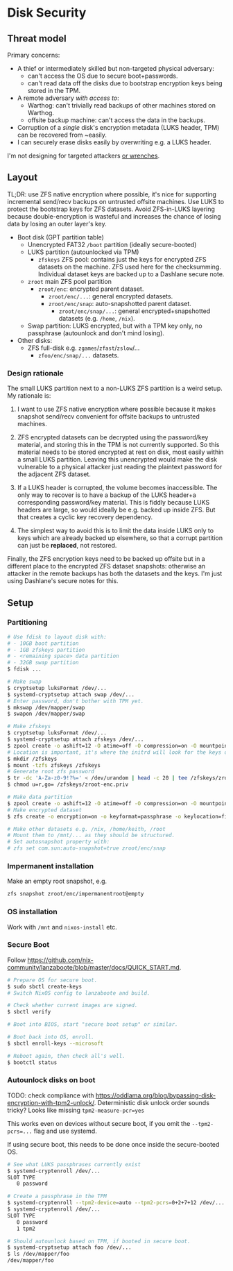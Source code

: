 # Disk Security

## Threat model

Primary concerns:
- A thief or intermediately skilled but non-targeted physical adversary:
  - can't access the OS due to secure boot+passwords.
  - can't read data off the disks due to bootstrap encryption keys being stored in the TPM.
- A remote adversary _with access to_:
  - Warthog: can't trivially read backups of other machines stored on Warthog.
  - offsite backup machine: can't access the data in the backups.
- Corruption of a _single_ disk's encryption metadata (LUKS header, TPM) can be recovered from ~easily.
- I can securely erase disks easily by overwriting e.g. a LUKS header.

I'm not designing for targeted attackers [or wrenches](https://xkcd.com/538).

## Layout

TL;DR: use ZFS native encryption where possible, it's nice for supporting incremental send/recv backups on untrusted offsite machines. Use LUKS to protect the bootstrap keys for ZFS datasets. Avoid ZFS-in-LUKS layering because double-encryption is wasteful and increases the chance of losing data by losing an outer layer's key.

- Boot disk (GPT partition table)
  - Unencrypted FAT32 `/boot` partition (ideally secure-booted)
  - LUKS partition (autounlocked via TPM)
    - `zfskeys` ZFS pool: contains just the keys for encrypted ZFS datasets on the machine. ZFS used here for the checksumming. Individual dataset keys are backed up to a Dashlane secure note.
  - `zroot` main ZFS pool partition
    - `zroot/enc`: encrypted parent dataset.
      - `zroot/enc/...`: general encrypted datasets.
      - `zroot/enc/snap`: auto-snapshotted parent dataset.
        - `zroot/enc/snap/...`: general encrypted+snapshotted datasets (e.g. `/home`, `/nix`).
  - Swap partition: LUKS encrypted, but with a TPM key only, no passphrase (autounlock and don't mind losing).
- Other disks:
  - ZFS full-disk e.g. `zgames`/`zfast`/`zslow`/...
    - `zfoo/enc/snap/...` datasets.

### Design rationale

The small LUKS partition next to a non-LUKS ZFS partition is a weird setup. My rationale is:

1. I want to use ZFS native encryption where possible because it makes snapshot send/recv convenient for offsite backups to untrusted machines.

1. ZFS encrypted datasets can be decrypted using the password/key material, and storing this in the TPM is not currently supported. So this material needs to be stored encrypted at rest on disk, most easily within a small LUKS partition. Leaving this unencrypted would make the disk vulnerable to a physical attacker just reading the plaintext password for the adjacent ZFS dataset.

1. If a LUKS header is corrupted, the volume becomes inaccessible. The only way to recover is to have a backup of the LUKS header+a corresponding password/key material. This is fiddly because LUKS headers are large, so would ideally be e.g. backed up inside ZFS. But that creates a cyclic key recovery dependency.

1. The simplest way to avoid this is to limit the data inside LUKS only to keys which are already backed up elsewhere, so that a corrupt partition can just be **replaced**, not restored.

Finally, the ZFS encryption keys need to be backed up offsite but in a different place to the encrypted ZFS dataset snapshots: otherwise an attacker in the remote backups has both the datasets and the keys. I'm just using Dashlane's secure notes for this.

## Setup

### Partitioning

```sh
# Use fdisk to layout disk with:
# - 10GB boot partition
# - 1GB zfskeys partition
# - <remaining space> data partition
# - 32GB swap partition
$ fdisk ...

# Make swap
$ cryptsetup luksFormat /dev/...
$ systemd-cryptsetup attach swap /dev/...
# Enter password, don't bother with TPM yet.
$ mkswap /dev/mapper/swap
$ swapon /dev/mapper/swap

# Make zfskeys
$ cryptsetup luksFormat /dev/...
$ systemd-cryptsetup attach zfskeys /dev/...
$ zpool create -o ashift=12 -O atime=off -O compression=on -O mountpoint=legacy zfskeys /dev/mapper/zfskeys
# Location is important, it's where the initrd will look for the keys during stage 1 boot.
$ mkdir /zfskeys
$ mount -tzfs zfskeys /zfskeys
# Generate root zfs password
$ tr -dc 'A-Za-z0-9!?%=' < /dev/urandom | head -c 20 | tee /zfskeys/zroot-enc.priv
$ chmod u=r,go= /zfskeys/zroot-enc.priv

# Make data partition
$ zpool create -o ashift=12 -O atime=off -O compression=on -O mountpoint=legacy -O acltype=posix -O xattr=sa zroot /dev/...
# Make encrypted dataset
$ zfs create -o encryption=on -o keyformat=passphrase -o keylocation=file:///zfskeys/zroot-enc.priv zroot/enc

# Make other datasets e.g. /nix, /home/keith, /root
# Mount them to /mnt/... as they should be structured.
# Set autosnapshot property with:
# zfs set com.sun:auto-snapshot=true zroot/enc/snap
```

### Impermanent installation

Make an empty root snapshot, e.g.

```sh
zfs snapshot zroot/enc/impermanentroot@empty
```

### OS installation

Work with `/mnt` and `nixos-install` etc.

### Secure Boot

Follow https://github.com/nix-community/lanzaboote/blob/master/docs/QUICK_START.md.

```sh
# Prepare OS for secure boot.
$ sudo sbctl create-keys
# Switch NixOS config to lanzaboote and build.

# Check whether current images are signed.
$ sbctl verify

# Boot into BIOS, start "secure boot setup" or similar.

# Boot back into OS, enroll.
$ sbctl enroll-keys --microsoft

# Reboot again, then check all's well.
$ bootctl status
```

### Autounlock disks on boot

TODO: check compliance with https://oddlama.org/blog/bypassing-disk-encryption-with-tpm2-unlock/. Deterministic disk unlock order sounds tricky? Looks like missing `tpm2-measure-pcr=yes`

This works even on devices without secure boot, if you omit the `--tpm2-pcrs=...` flag and use systemd.

If using secure boot, this needs to be done once inside the secure-booted OS.

```sh
# See what LUKS passphrases currently exist
$ systemd-cryptenroll /dev/...
SLOT TYPE
   0 password

# Create a passphrase in the TPM
$ systemd-cryptenroll --tpm2-device=auto --tpm2-pcrs=0+2+7+12 /dev/...
$ systemd-cryptenroll /dev/...
SLOT TYPE
   0 password
   1 tpm2

# Should autounlock based on TPM, if booted in secure boot.
$ systemd-cryptsetup attach foo /dev/...
$ ls /dev/mapper/foo
/dev/mapper/foo
```
